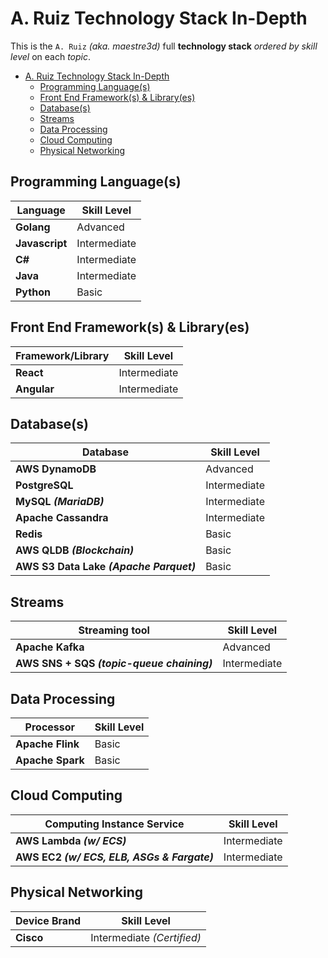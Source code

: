 # A. Ruiz Technology Stack In-Depth

This is the `A. Ruiz` _(aka. maestre3d)_ full **technology stack** _ordered by skill level_ on each _topic_.

- [A. Ruiz Technology Stack In-Depth](#a-ruiz-technology-stack-in-depth)
  - [Programming Language(s)](#programming-languages)
  - [Front End Framework(s) & Library(es)](#front-end-frameworks--libraryes)
  - [Database(s)](#databases)
  - [Streams](#streams)
  - [Data Processing](#data-processing)
  - [Cloud Computing](#cloud-computing)
  - [Physical Networking](#physical-networking)

## Programming Language(s)

| Language                      | Skill Level        |
| ---------------------------- | ----------- |
| **Golang**              | Advanced        |
| **Javascript** | Intermediate       |
| **C#** | Intermediate |
| **Java** | Intermediate        |
| **Python** | Basic        |

## Front End Framework(s) & Library(es)

| Framework/Library                      | Skill Level        |
| ---------------------------- | ----------- |
| **React**              | Intermediate        |
| **Angular** | Intermediate       |

## Database(s)

| Database                      | Skill Level        |
| ---------------------------- | ----------- |
| **AWS DynamoDB**              | Advanced        |
| **PostgreSQL** | Intermediate       |
| **MySQL _(MariaDB)_** | Intermediate       |
| **Apache Cassandra** | Intermediate       |
| **Redis** | Basic       |
| **AWS QLDB _(Blockchain)_** | Basic       |
| **AWS S3 Data Lake _(Apache Parquet)_** | Basic       |

## Streams

| Streaming tool               | Skill Level        |
| ---------------------------- | ----------- |
| **Apache Kafka**              | Advanced        |
| **AWS SNS + SQS _(topic-queue chaining)_** | Intermediate       |

## Data Processing

| Processor                      | Skill Level        |
| ---------------------------- | ----------- |
| **Apache Flink**              | Basic        |
| **Apache Spark** | Basic       |

## Cloud Computing

| Computing Instance Service | Skill Level        |
| ---------------------------- | ----------- |
| **AWS Lambda _(w/ ECS)_**              | Intermediate        |
| **AWS EC2 _(w/ ECS, ELB, ASGs & Fargate)_** | Intermediate       |

## Physical Networking

| Device Brand                      | Skill Level        |
| ---------------------------- | ----------- |
| **Cisco**              | Intermediate _(Certified)_        |
